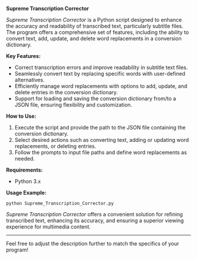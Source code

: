 **Supreme Transcription Corrector**

*Supreme Transcription Corrector* is a Python script designed to enhance the accuracy and readability of transcribed text, particularly subtitle files. The program offers a comprehensive set of features, including the ability to convert text, add, update, and delete word replacements in a conversion dictionary.

**Key Features:**
- Correct transcription errors and improve readability in subtitle text files.
- Seamlessly convert text by replacing specific words with user-defined alternatives.
- Efficiently manage word replacements with options to add, update, and delete entries in the conversion dictionary.
- Support for loading and saving the conversion dictionary from/to a JSON file, ensuring flexibility and customization.

**How to Use:**
1. Execute the script and provide the path to the JSON file containing the conversion dictionary.
2. Select desired actions such as converting text, adding or updating word replacements, or deleting entries.
3. Follow the prompts to input file paths and define word replacements as needed.

**Requirements:**
- Python 3.x

**Usage Example:**
```
python Supreme_Transcription_Corrector.py
```

*Supreme Transcription Corrector* offers a convenient solution for refining transcribed text, enhancing its accuracy, and ensuring a superior viewing experience for multimedia content.

---

Feel free to adjust the description further to match the specifics of your program!
